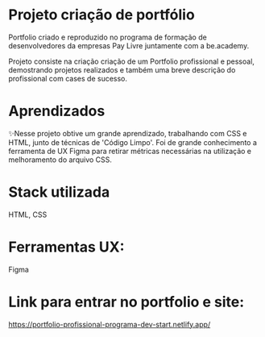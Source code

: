 # Projeto criação de portfólio
 
Portfolio criado e reproduzido no programa de formação de desenvolvedores da empresas Pay Livre juntamente com a be.academy.

Projeto consiste na criação criação de um Portfolio profissional e pessoal, demostrando projetos realizados e também uma breve descrição do profissional com cases de sucesso.

# Aprendizados
✨Nesse projeto obtive um grande aprendizado, trabalhando com CSS e HTML, junto de técnicas de 'Código Limpo'. Foi de grande conhecimento a ferramenta de UX Figma para retirar métricas necessárias na utilização e melhoramento do arquivo CSS.

# Stack utilizada
 HTML, CSS

# Ferramentas UX: 
Figma  

# Link para entrar no portfolio e site:
https://portfolio-profissional-programa-dev-start.netlify.app/
